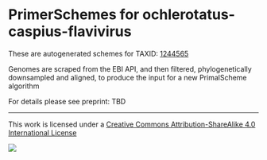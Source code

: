 # PrimerSchemes for ochlerotatus-caspius-flavivirus

These are autogenerated schemes for TAXID: [1244565](https://www.ncbi.nlm.nih.gov/Taxonomy/Browser/wwwtax.cgi?mode=Info&id=1244565&lvl=3&lin=f&keep=1&srchmode=1&unlock)

Genomes are scraped from the EBI API, and then filtered, phylogenetically downsampled and aligned, to produce the input for a new PrimalScheme algorithm

For details please see preprint: TBD

------------------------------------------------------------------------

This work is licensed under a [Creative Commons Attribution-ShareAlike 4.0 International License](http://creativecommons.org/licenses/by-sa/4.0/) 

![](https://i.creativecommons.org/l/by-sa/4.0/88x31.png)